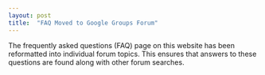 ```yaml
---
layout: post
title:  "FAQ Moved to Google Groups Forum"
---
```

The frequently asked questions (FAQ) page on this website has been reformatted into individual forum topics. This ensures that answers to these questions are found along with other forum searches.
